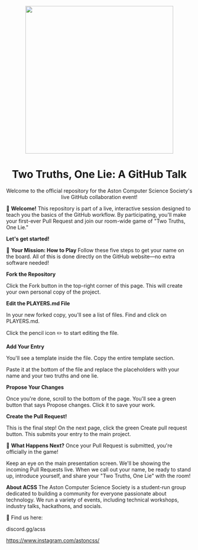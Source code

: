 <p align="center">
<img src="https://github.com/AstonCSS/TwoTruthsOneLie/blob/main/image.png" width="400"/>
</p>

<h1 align="center">Two Truths, One Lie: A GitHub Talk</h1>

<p align="center">
Welcome to the official repository for the Aston Computer Science Society's live GitHub collaboration event!
</p>

👋 **Welcome!**
This repository is part of a live, interactive session designed to teach you the basics of the GitHub workflow. By participating, you'll make your first-ever Pull Request and join our room-wide game of "Two Truths, One Lie."

**Let's get started!**

🚀 **Your Mission: How to Play**
Follow these five steps to get your name on the board. All of this is done directly on the GitHub website—no extra software needed!

**Fork the Repository**

Click the Fork button in the top-right corner of this page. This will create your own personal copy of the project.

**Edit the PLAYERS.md File**

In your new forked copy, you'll see a list of files. Find and click on PLAYERS.md.

Click the pencil icon ✏️ to start editing the file.

**Add Your Entry**

You'll see a template inside the file. Copy the entire template section.

Paste it at the bottom of the file and replace the placeholders with your name and your two truths and one lie.

**Propose Your Changes**

Once you're done, scroll to the bottom of the page. You'll see a green button that says Propose changes. Click it to save your work.

**Create the Pull Request!**

This is the final step! On the next page, click the green Create pull request button. This submits your entry to the main project.

🤔 **What Happens Next?**
Once your Pull Request is submitted, you're officially in the game!

Keep an eye on the main presentation screen. We'll be showing the incoming Pull Requests live. When we call out your name, be ready to stand up, introduce yourself, and share your "Two Truths, One Lie" with the room!

**About ACSS**
The Aston Computer Science Society is a student-run group dedicated to building a community for everyone passionate about technology. We run a variety of events, including technical workshops, industry talks, hackathons, and socials.

🔗 Find us here:

discord.gg/acss

https://www.instagram.com/astoncss/
